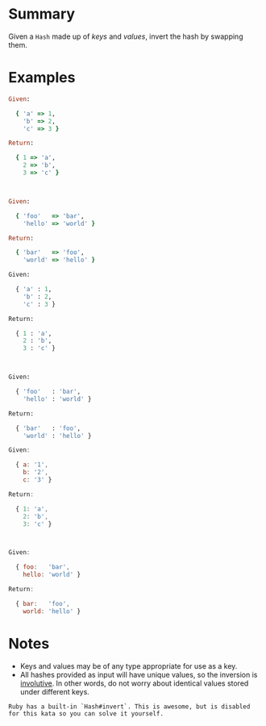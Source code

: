 # Summary

Given a `Hash` made up of _keys_ and _values_, invert the hash by swapping them.

# Examples

```ruby
Given:

  { 'a' => 1,
    'b' => 2,
    'c' => 3 }

Return:

  { 1 => 'a',
    2 => 'b',
    3 => 'c' }



Given:

  { 'foo'   => 'bar',
    'hello' => 'world' }

Return:

  { 'bar'   => 'foo',
    'world' => 'hello' }
```
```python
Given:

  { 'a' : 1,
    'b' : 2,
    'c' : 3 }

Return:

  { 1 : 'a',
    2 : 'b',
    3 : 'c' }



Given:

  { 'foo'   : 'bar',
    'hello' : 'world' }

Return:

  { 'bar'   : 'foo',
    'world' : 'hello' }
```
```javascript
Given:

  { a: '1',
    b: '2',
    c: '3' }

Return:

  { 1: 'a',
    2: 'b',
    3: 'c' }



Given:

  { foo:   'bar',
    hello: 'world' }

Return:

  { bar:   'foo',
    world: 'hello' }
```

# Notes
 * Keys and values may be of any type appropriate for use as a key.
 * All hashes provided as input will have unique values, so the inversion is [involutive](https://en.wikipedia.org/wiki/Involution_%28mathematics%29). In other words, do not worry about identical values stored under different keys.

```if:ruby
Ruby has a built-in `Hash#invert`. This is awesome, but is disabled for this kata so you can solve it yourself.
```